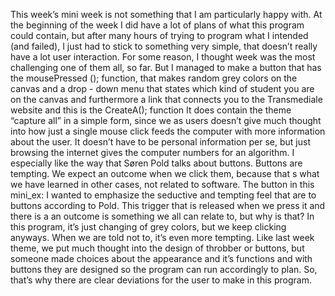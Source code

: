 This week’s mini week is not something that I am particularly happy with. At the beginning of the week I did have a lot of plans of what this program could contain, but after many hours of trying to program what I intended (and failed), I just had to stick to something very simple, that doesn’t really have a lot user interaction. For some reason, I thought week was the most challenging one of them all, so far. But I managed to make a button that has the mousePressed (); function, that makes random grey colors on the canvas and a drop - down menu that states which kind of student you are on the canvas and furthermore a link that connects you to the Transmediale website and this is the CreateA(); function 
It does contain the theme “capture all” in a simple form, since we as users doesn’t give much thought into how just a single mouse click feeds the computer with more information about the user. It doesn’t have to be personal information per se, but just browsing the internet gives the computer numbers for an algorithm. I especially like the way that Søren Pold talks about buttons. Buttons are tempting. We expect an outcome when we click them, because that s what we have learned in other cases, not related to software. The button in this mini_ex: I wanted to emphasize the seductive and tempting feel that are to buttons according to Pold. This trigger that is released when we press it and there is a an outcome is something we all can relate to, but why is that? In this program, it’s just changing of grey colors, but we keep clicking anyways. When we are told not to, it’s even more tempting. Like last week theme, we put much thought into the design of throbber or buttons, but someone made choices about the appearance and it’s functions and with buttons they are designed so the program can run accordingly to plan. So, that’s why there are clear deviations for the user to make in this program.

